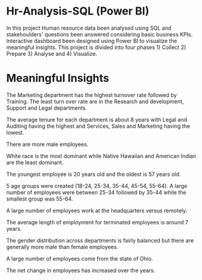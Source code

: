 # Hr-Analysis-SQL (Power BI)
In this project Human resource data been analysed using SQL and stakehoulders' questions been answered considering basic business KPIs. Interactive dashboard been designed using Power BI to visualize the meaningful insights. This project is divided into four phases 1) Collect 2) Prepare 3) Analyse and 4) Visualize.

# Meaningful Insights

The Marketing department has the highest turnover rate followed by Training. The least turn over rate are in the Research and development, Support and Legal departments.

The average tenure for each department is about 8 years with Legal and Auditing having the highest and Services, Sales and Marketing having the lowest.

There are more male employees.

White race is the most dominant while Native Hawaiian and American Indian are the least dominant.

The youngest employee is 20 years old and the oldest is 57 years old.

5 age groups were created (18-24, 25-34, 35-44, 45-54, 55-64). A large number of employees were between 25-34 followed by 35-44 while the smallest group was 55-64.

A large number of employees work at the headquarters versus remotely.

The average length of employment for terminated employees is around 7 years.

The gender distribution across departments is fairly balanced but there are generally more male than female employees.

A large number of employees come from the state of Ohio.

The net change in employees has increased over the years.
